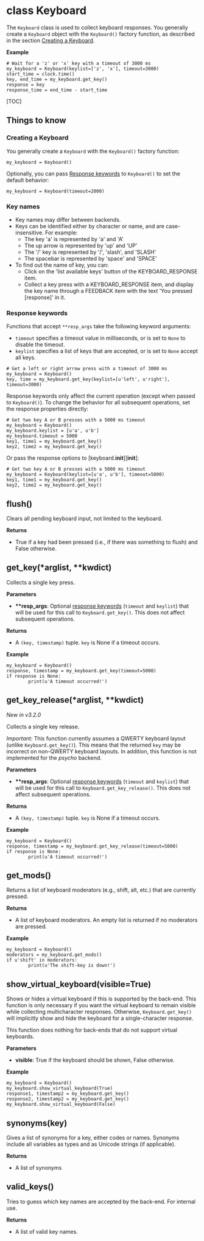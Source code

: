<div class="ClassDoc YAMLDoc" markdown="1">

# class __Keyboard__

The `Keyboard` class is used to collect keyboard responses. You generally create
a `Keyboard` object with the `Keyboard()` factory function, as described in the
section [Creating a Keyboard](#creating-a-keyboard).

__Example__

~~~ .python
# Wait for a 'z' or 'x' key with a timeout of 3000 ms
my_keyboard = Keyboard(keylist=['z', 'x'], timeout=3000)
start_time = clock.time()
key, end_time = my_keyboard.get_key()
response = key
response_time = end_time - start_time
~~~

[TOC]

## Things to know

### Creating a Keyboard

You generally create a `Keyboard` with the `Keyboard()` factory function:

~~~ .python
my_keyboard = Keyboard()
~~~

Optionally, you can pass [Response keywords](#response-keywords) to `Keyboard()`
to set the default behavior:

~~~ .python
my_keyboard = Keyboard(timeout=2000)
~~~

### Key names

- Key names may differ between backends.
- Keys can be identified either by character or name, and are case-insensitive.
  For example:
  - The key 'a' is represented by 'a' and 'A'
  - The up arrow is represented by 'up' and 'UP'
  - The '/' key is represented by '/', 'slash', and 'SLASH'
  - The spacebar is represented by 'space' and 'SPACE'
- To find out the name of key, you can:
  - Click on the 'list available keys' button of the KEYBOARD_RESPONSE item.
  - Collect a key press with a KEYBOARD_RESPONSE item, and display the key name
    through a FEEDBACK item with the text 'You pressed [response]' in it.

### Response keywords

Functions that accept `**resp_args` take the following keyword arguments:

- `timeout` specifies a timeout value in milliseconds, or is set to `None` to
  disable the timeout.
- `keylist` specifies a list of keys that are accepted, or is set to `None`
  accept all keys.

~~~ .python
# Get a left or right arrow press with a timeout of 3000 ms
my_keyboard = Keyboard()
key, time = my_keyboard.get_key(keylist=[u'left', u'right'], timeout=3000)
~~~

Response keywords only affect the current operation (except when passed to
`Keyboard()`). To change the behavior for all subsequent
operations, set the response properties directly:

~~~ .python
# Get two key A or B presses with a 5000 ms timeout
my_keyboard = Keyboard()
my_keyboard.keylist = [u'a', u'b']
my_keyboard.timeout = 5000
key1, time1 = my_keyboard.get_key()
key2, time2 = my_keyboard.get_key()
~~~

Or pass the response options to [keyboard.__init__][__init__]:

~~~ .python
# Get two key A or B presses with a 5000 ms timeout
my_keyboard = Keyboard(keylist=[u'a', u'b'], timeout=5000)
key1, time1 = my_keyboard.get_key()
key2, time2 = my_keyboard.get_key()
~~~

## flush()

Clears all pending keyboard input, not limited to the keyboard.



__Returns__

- True if a key had been pressed (i.e., if there was something to
flush) and False otherwise.


## get_key(\*arglist, \*\*kwdict)

Collects a single key press.


__Parameters__

- **\*\*resp_args**: Optional [response keywords](#response-keywords) (`timeout` and
`keylist`) that will be used for this call to `Keyboard.get_key()`.
This does not affect subsequent operations.

__Returns__

- A `(key, timestamp)` tuple. `key` is None if a timeout occurs.

__Example__

~~~ .python
my_keyboard = Keyboard()
response, timestamp = my_keyboard.get_key(timeout=5000)
if response is None:
        print(u'A timeout occurred!')
~~~



## get_key_release(\*arglist, \*\*kwdict)

*New in v3.2.0*

Collects a single key release.

*Important:* This
function currently assumes a QWERTY keyboard
layout (unlike
`Keyboard.get_key()`). This means that the returned
`key` may be
incorrect on non-QWERTY keyboard layouts. In addition,
this function is
not implemented for the *psycho* backend.

__Parameters__

- **\*\*resp_args**: Optional [response keywords](#response-keywords) (`timeout` and
`keylist`) that will be used for this call to
`Keyboard.get_key_release()`. This does not affect subsequent
operations.

__Returns__

- A `(key, timestamp)` tuple. `key` is None if a timeout occurs.

__Example__

~~~ .python
my_keyboard = Keyboard()
response, timestamp = my_keyboard.get_key_release(timeout=5000)
if response is None:
        print(u'A timeout occurred!')
~~~



## get_mods()

Returns a list of keyboard moderators (e.g., shift, alt, etc.) that
are currently pressed.



__Returns__

- A list of keyboard moderators. An empty list is returned if no
moderators are pressed.

__Example__

~~~ .python
my_keyboard = Keyboard()
moderators = my_keyboard.get_mods()
if u'shift' in moderators:
        print(u'The shift-key is down!')
~~~



## show_virtual_keyboard(visible=True)

Shows or hides a virtual keyboard if this is supported by the
back-end. This function is only necessary if you want the virtual
keyboard to remain visible while collecting multicharacter
responses. Otherwise, `Keyboard.get_key()` will implicitly show and
hide the keyboard for a single-character response.

This function does nothing for back-ends that do not support virtual
keyboards.

__Parameters__

- **visible**: True if the keyboard should be shown, False otherwise.

__Example__

~~~ .python
my_keyboard = Keyboard()
my_keyboard.show_virtual_keyboard(True)
response1, timestamp2 = my_keyboard.get_key()
response2, timestamp2 = my_keyboard.get_key()
my_keyboard.show_virtual_keyboard(False)
~~~



## synonyms(key)

Gives a list of synonyms for a key, either codes or names. Synonyms
include all variables as types and as Unicode strings (if applicable).



__Returns__

- A list of synonyms


## valid_keys()

Tries to guess which key names are accepted by the back-end. For
internal use.



__Returns__

- A list of valid key names.


</div>

